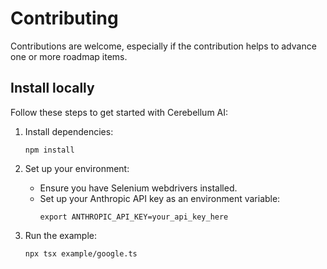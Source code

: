 # Contributing

Contributions are welcome, especially if the contribution helps to advance one or more roadmap items.

## Install locally

Follow these steps to get started with Cerebellum AI:

1. Install dependencies:
   ```
   npm install
   ```

2. Set up your environment:
   - Ensure you have Selenium webdrivers installed.
   - Set up your Anthropic API key as an environment variable:
     ```
     export ANTHROPIC_API_KEY=your_api_key_here
     ```

3. Run the example:
   ```
   npx tsx example/google.ts
   ```